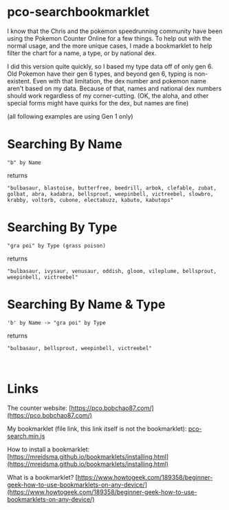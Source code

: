 # pco-searchbookmarklet

I know that the Chris and the pokemon speedrunning community have been using the Pokemon Counter Online for a few things. To help out with the normal usage, and the more unique cases, I made a bookmarklet to help filter the chart for a name, a type, or by national dex.

I did this version quite quickly, so I based my type data off of only gen 6. Old Pokemon have their gen 6 types, and beyond gen 6, typing is non-existent. Even with that limitation, the dex number and pokemon name aren't based on my data. Because of that, names and national dex numbers should work regardless of my corner-cutting. (OK, the aloha, and other special forms might have quirks for the dex, but names are fine)

(all following examples are using Gen 1 only)

# Searching By Name

    "b" by Name

returns

    "bulbasaur, blastoise, butterfree, beedrill, arbok, clefable, zubat, golbat, abra, kadabra, bellsprout, weepinbell, victreebel, slowbro, krabby, voltorb, cubone, electabuzz, kabuto, kabutops"

# Searching By Type

    "gra poi" by Type (grass poison)

returns

    "bulbasaur, ivysaur, venusaur, oddish, gloom, vileplume, bellsprout, weepinbell, victreebel"

# Searching By Name & Type

    'b' by Name -> "gra poi" by Type

returns

    "bulbasaur, bellsprout, weepinbell, victreebel"

&#x200B;

# Links

The counter website:  [https://pco.bobchao87.com/](https://pco.bobchao87.com/)

My bookmarklet (file link, this link itself is not the bookmarklet):  [pco-search.min.js](pco-search.min.js)

How to install a bookmarklet:  [https://mreidsma.github.io/bookmarklets/installing.html](https://mreidsma.github.io/bookmarklets/installing.html)

What is a bookmarklet?  [https://www.howtogeek.com/189358/beginner-geek-how-to-use-bookmarklets-on-any-device/](https://www.howtogeek.com/189358/beginner-geek-how-to-use-bookmarklets-on-any-device/)
